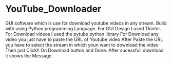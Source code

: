 # YouTube_Downloader
GUI software which is use for download youtube videos in any stream.
Build with using Python programming Language.
For GUI Design I used Tkinter.
For Download videos I used the pytube python library
For Download any video you just have to paste the URL of Youtube video
After Paste the URL you have to select the stream in which youn want to download the video
Then just Click!! On Download button and Done.
After sucessfull download it shows the Message.
